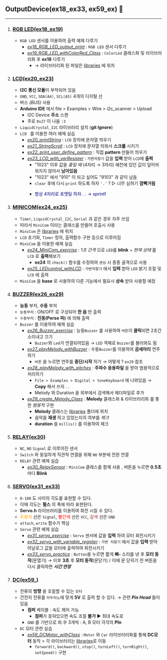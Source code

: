 ## OutputDevice(ex18_ex33, ex59_ex) 🎩
---
1. ### [RGB LED(ex18_ex19)](./RGB%20LED/)
   - `RGB LED` 센서를 이용하여 출력 예제 다루기 
     - *[ex18_RGB_LED_output_print](./RGB%20LED/ex18_RGB_LED_output_print/)* : `RGB LED` 센서 다루기
     - *[ex19_RGB_LED_withColorRed_Class](./RGB%20LED/ex19_RGB_LED_withColorRed_Class/)* : `ColorLed` 클래스화 및 라이브러리화 후 **ex18** 다루기
       - → 라이브러리화 된 파일은 [libraries](../libraries/) 에 위치
2.  ### [LCD(ex20_ex23)](./LCD/)
    - **I2C 통신 모듈**이 부착되어 있음
    - `GND`, `VCC`, `SDA(A4)`, `SCL(A5)` 4개의 디지털 선  
    - 버스 *(BUS)* 사용
    - **Arduino IDE** 에서 file > Examples > Wire > i2c_scanner > Upload
      - I2C Device **주소** 스캔
      - 주로 `0x27` 이 나옴 `:3`
    - `LiquidCrystal_I2C` 라이브러리 설치 (**git Ignore**)
    - `LCD ` 를 이용한 여러 예제 실습
      - *[ex20_printString](./LCD/ex20_printString/)* : `LCD`  장치에 문자열 띄우기
      - *[ex21_StringScroll](./LCD/ex21_StringScroll/)* : `LCD`  장치에 문자열 띄워서 **스크롤** 시키기
      - *[ex22_print_user_define_pattern](./LCD/ex22_print_user_define_pattern/)* : 직접 **pattern** 만들어 띄우기
      - *[ex23_LCD_with_varResister](./LCD/ex23_LCD_with_varResister/)* : `가변저항기` 값을 **입력** 받아 `LCD`에 **출력**
        - "1023" 이후 값을 *줄일 때* (4자리 → 3자리)  예전에 있던 값이 덮어씌워지지 않아서 **남아있음**
        - "1023" 에서 "910" 이 되고 싶어도 "9103" 과 같이 남음
        - `clear` 후에 다시 `print` 하도록 하자 `'.'` ? ▷ 너무 심하기 **깜빡거림**
        - <p style = "color: navy">항상 4자리로 포맷팅 하자 . .   → sprintf</p>
3.  ### [MINICOM(ex24_ex25)](./MINICOM)
    -  `Timer`, `LiquidCrystal_I2C`, `Serial` 과 같은 경우 자주 쓰임
    -  따라서 `MiniCom` 이라는 클래스를 만들어 호출시 사용
    -  `MiniCom` 은 [libraries](../libraries/) 에 위치
    -  `LCD` 초기화, `Timer` 정의, 출력함수 구현 등으로 이루어짐
    -  `MiniCom` 을 이용한 예제 실습
       -  *[ex24_MiniCom_exercise](./MINICOM//ex24_MiniCom_exercise)* : *1초 간격* 으로 `LED`를 **blink** + *현재 상태* 를 `LCD` 로 **출력**해보기
          -  **ex24** 의 `check()` 함수를 수정하여 `센싱` 시 종종 골격으로 사용
       -  *[ex25_LEDcontrol_withLCD](./MINICOM/ex25_LEDcontrol_withLCD/)* : `가변저항기` 에서 **입력** 받아 `LED` 밝기 조절 및 `LCD` 에 출력
    -  `MiniCom` 을 **base** 로 사용하여 다른 기능에서 필요시 **상속** 받아 사용할 예정
4.  ### [BUZZER(ex26_ex29)](./BUZZER/) 
    - **능동** 부저, **수동** 부저
    -   `능동부저` : ON/OFF 로 구성되어 **한 음** 만 출력
    -   `수동부저` : **진동(Perse 파)** 에 의해 출력
    -  `Buzzer` 를 이용하여 예제 실습
       -  *[ex26_Buzzer_exercise](./BUZZER/ex26_Buzzer_exercise/)* : 능동`Buzzer` 를 사용하여 `버튼`이 **클릭**되면 2초간 소리내고 끄기
          -  `Buzzer`와 `Led`가 연결되어있음 → `LED` 객체로 `Buzzer`를 불러와도 됨
       -  *[ex27_playMelody_withBuzzer](./BUZZER/ex27_playMelody_withBuzzer/)* : 수동`Buzzer`를 이용하여 **곰세마리** 연주하기
          -  `버튼` 을 누르면 연주를 **중단/시작** 하기 → 어떻게 ? `ex29`  참조
       -  *[ex28_playMelody_with_pitches](./BUZZER/ex28_playMelody_with_pitches/)* : **주파수 응용파일** 을 받아 범용적으로 처리하기
          -  `File > Examples > Digital > toneKeyboard` 에 나와있음 → **Copy**  해서 쓰자 . . 
          - Melody 와 Duration 을 외부에서 검색해서 헤더파일로 추가
        - *[ex29_create_Melody_Class](./BUZZER/ex29_create_Melody_Class/)* : **Melody** 클래스화 & 라이브러리화 를 통한 *범용적* 구현
          - **Melody** 클래스는 [libraries](../libraries/) 폴더에 위치
          - 음악을 **재생** 하고 있었는지의 여부를 *체크*
          - **duration** 을 `millis()` 를 이용하여 체크
5.  ### [RELAY(ex30)](./RELAY/)
    - `NC`, `NO` `Signal` 로 이루어진 센서 
    - `Switch` 와 동일하게 직관적 연결을 위해 `NO` 부분에 전원 연결
    - `RELAY` 관련 예제 실습
      - *[ex30_RelaySensor](./RELAY/ex30_RelaySensor/)* : `MiniCom` 클래스를 함께 사용 , 버튼을 누르면 **0.5초** 마다 **Blink**
6.  ### [SERVO(ex31_ex33)](./SERVO/)
    - `0-180` 도 사이의 각도를 표현할 수 있다.
    - 이때 각도는 **펄스** 의 폭에 따라 표현된다.
    - **Servo.h** 라이브러리를 이용하여 회전 시킬 수 있다.
    - <a style = "color : orange">주황색</a> 선은 `Signal`, <a style = "color : red">빨간색</a> 선은 `VCC`, <a style = "color : brown">갈색</a> 선은 `GND`
    - `attach`, `write` 함수가 핵심
    - `Servo` 관련 예제 실습  
      - *[ex31_servo_exercise](./SERVO/ex31_servo_exercise/)* : `Servo` 센서에 값을 **입력** 하여 모터 회전시키기
      - *[ex32_servo_with_variable_register](./SERVO/ex32_servo_with_variable_register/)* : `가변 저항기` 에서 값을 **입력** 받아 아날로그 값을 모터에 출력하여 회전시키기
      - *[ex33_servo_practice](./SERVO/ex33_servo_practice/)* : `Button`을 누르면 짧게 **삐-** 소리를 낸 후 **모터 동작**(문열기) → 이후 **3초** 후 **모터 동작**(문닫기) / 이때 문 닫히기 전 버튼을 다시 클릭하면 _**시간 연장**_
7. ### [DC(ex59_)](./DC/)
   - 전류의 **방향** 을 조절할 수 있는 `모터`
   - 건전지 전류를 `아두이노`에 맞게 **5V** 로 출력 할 수 있다. → 관련 _**Pin Head**_ 들이 있음
     - **점퍼** 케이블 : 속도 제어 가능
       - **점퍼**가 꽂혀있으면 속도 조절 **불가** ▶ 최대 속도로
     - `GND` 를 기반으로 좌.우 3개씩 : A, B 모터 각각의 **PIn**
   - `DC` 모터 관련 실습
     - *[ex59_DCMotor_withClass](./DC/ex59_DCMotor_withClass/)* : `Motor` 와 `Car` 라이브러리화를 통해 **DC모터** 동작 > 각 라이브러리는 [libraries](../libraries/)로 이동
       - `forward()`, `backward()`, `stop()`, `turnLeft()`, `turnRight()`, `setSpeed()` 구현